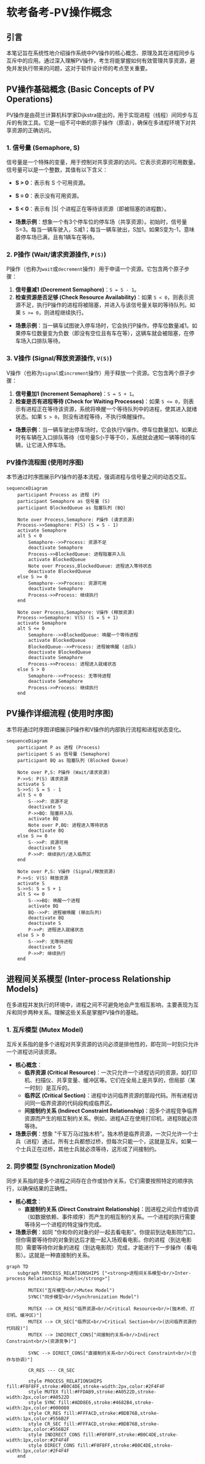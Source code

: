 # 软考备考-PV操作概念

## 引言

本笔记旨在系统性地介绍操作系统中PV操作的核心概念、原理及其在进程同步与互斥中的应用。通过深入理解PV操作，考生将能掌握如何有效管理共享资源，避免并发执行带来的问题，这对于软件设计师的考点至关重要。

## PV操作基础概念 (Basic Concepts of PV Operations)

PV操作是由荷兰计算机科学家Dijkstra提出的，用于实现进程（线程）间同步与互斥的有效工具。它是一组不可中断的原子操作（原语），确保在多进程环境下对共享资源的正确访问。

### 1. 信号量 (Semaphore, S)

信号量是一个特殊的变量，用于控制对共享资源的访问。它表示资源的可用数量。信号量可以是一个整数，其值有以下含义：

*   **S > 0**：表示有 S 个可用资源。
*   **S = 0**：表示没有可用资源。
*   **S < 0**：表示有 |S| 个进程正在等待该资源（即被阻塞的进程数）。

*   **场景示例**：想象一个有3个停车位的停车场（共享资源）。初始时，信号量 S=3。每当一辆车驶入，S减1；每当一辆车驶出，S加1。如果S变为-1，意味着停车场已满，且有1辆车在等待。

### 2. P操作 (Wait/请求资源操作, `P(S)`)

P操作（也称为`wait`或`decrement`操作）用于申请一个资源。它包含两个原子步骤：

1.  **信号量减1 (Decrement Semaphore)**：`S = S - 1`。
2.  **检查资源是否足够 (Check Resource Availability)**：如果 `S < 0`，则表示资源不足，执行P操作的进程将被阻塞，并进入与该信号量关联的等待队列。如果 `S >= 0`，则进程继续执行。

*   **场景示例**：当一辆车试图驶入停车场时，它会执行P操作。停车位数量减1。如果停车位数量变为负数（即没有空位且有车在等），这辆车就会被阻塞，在停车场入口排队等待。

### 3. V操作 (Signal/释放资源操作, `V(S)`)

V操作（也称为`signal`或`increment`操作）用于释放一个资源。它包含两个原子步骤：

1.  **信号量加1 (Increment Semaphore)**：`S = S + 1`。
2.  **检查是否有进程等待 (Check for Waiting Processes)**：如果 `S <= 0`，则表示有进程正在等待该资源，系统将唤醒一个等待队列中的进程，使其进入就绪状态。如果 `S > 0`，则没有进程等待，不执行唤醒操作。

*   **场景示例**：当一辆车驶出停车场时，它会执行V操作。停车位数量加1。如果此时有车辆在入口排队等待（信号量S小于等于0），系统就会通知一辆等待的车辆，让它进入停车场。

### PV操作流程图 (使用时序图)

本节通过时序图展示PV操作的基本流程，强调进程与信号量之间的动态交互。

```mermaid
sequenceDiagram
    participant Process as 进程 (P)
    participant Semaphore as 信号量 (S)
    participant BlockedQueue as 阻塞队列 (BQ)

    Note over Process,Semaphore: P操作 (请求资源)
    Process->>Semaphore: P(S) (S = S - 1)
    activate Semaphore
    alt S < 0
        Semaphore-->>Process: 资源不足
        deactivate Semaphore
        Process->>BlockedQueue: 进程阻塞并入队
        activate BlockedQueue
        Note over Process,BlockedQueue: 进程进入等待状态
        deactivate BlockedQueue
    else S >= 0
        Semaphore-->>Process: 资源可用
        deactivate Semaphore
        Process->>Process: 继续执行
    end

    Note over Process,Semaphore: V操作 (释放资源)
    Process->>Semaphore: V(S) (S = S + 1)
    activate Semaphore
    alt S <= 0
        Semaphore-->>BlockedQueue: 唤醒一个等待进程
        activate BlockedQueue
        BlockedQueue-->>Process: 进程被唤醒 (出队)
        deactivate BlockedQueue
        deactivate Semaphore
        Process->>Process: 进程进入就绪状态
    else S > 0
        Semaphore-->>Process: 无等待进程
        deactivate Semaphore
        Process->>Process: 继续执行
    end
```

## PV操作详细流程 (使用时序图)

本节将通过时序图详细展示P操作和V操作的内部执行流程和进程状态变化。

```mermaid
sequenceDiagram
    participant P as 进程 (Process)
    participant S as 信号量 (Semaphore)
    participant BQ as 阻塞队列 (Blocked Queue)

    Note over P,S: P操作 (Wait/请求资源)
    P->>S: P(S) 请求资源
    activate S
    S->>S: S = S - 1
    alt S < 0
        S-->>P: 资源不足
        deactivate S
        P->>BQ: 阻塞并入队
        activate BQ
        Note over P,BQ: 进程进入等待状态
        deactivate BQ
    else S >= 0
        S-->>P: 资源可用
        deactivate S
        P->>P: 继续执行/进入临界区
    end

    Note over P,S: V操作 (Signal/释放资源)
    P->>S: V(S) 释放资源
    activate S
    S->>S: S = S + 1
    alt S <= 0
        S-->>BQ: 唤醒一个进程
        activate BQ
        BQ-->>P: 进程被唤醒 (移出队列)
        deactivate BQ
        deactivate S
        P->>P: 进程进入就绪状态
    else S > 0
        S-->>P: 无等待进程
        deactivate S
        P->>P: 继续执行
    end
```

## 进程间关系模型 (Inter-process Relationship Models)

在多进程并发执行的环境中，进程之间不可避免地会产生相互影响，主要表现为互斥和同步两种关系。理解这些关系是掌握PV操作的基础。

### 1. 互斥模型 (Mutex Model)

互斥关系指的是多个进程对共享资源的访问必须是排他性的，即在同一时刻只允许一个进程访问该资源。

*   **核心概念**：
    *   **临界资源 (Critical Resource)**：一次只允许一个进程访问的资源，如打印机、扫描仪、共享变量、缓冲区等。它们在全局上是共享的，但局部（某一时刻）是互斥的。
    *   **临界区 (Critical Section)**：进程中访问临界资源的那段代码。所有进程访问同一临界资源的代码段构成临界区。
    *   **间接制约关系 (Indirect Constraint Relationship)**：因多个进程竞争临界资源而产生的相互制约关系。例如，进程A正在使用打印机，进程B就必须等待。
*   **场景示例**：想象 "千军万马过独木桥"。独木桥是临界资源，一次只允许一个士兵（进程）通过。所有士兵都想过桥，但每次只能一个，这就是互斥。如果一个士兵正在过桥，其他士兵就必须等待，这形成了间接制约。

### 2. 同步模型 (Synchronization Model)

同步关系指的是多个进程之间存在合作或协作关系，它们需要按照特定的顺序执行，以确保结果的正确性。

*   **核心概念**：
    *   **直接制约关系 (Direct Constraint Relationship)**：因进程之间合作或协调（如数据依赖、事件顺序）而产生的相互制约关系。一个进程的执行需要等待另一个进程的特定操作完成。
*   **场景示例**：如同 "你和你的对象约好一起去看电影"。你提前到达电影院门口，但你需要等待你的对象到达后才能一起入场观看电影。你的进程（到达电影院）需要等待你对象的进程（到达电影院）完成，才能进行下一步操作（看电影）。这就是一种直接制约关系。

```mermaid
graph TD
    subgraph PROCESS_RELATIONSHIPS ["<strong>进程间关系模型<br/>Inter-process Relationship Models</strong>"]

        MUTEX("互斥模型<br/>Mutex Model")
        SYNC("同步模型<br/>Synchronization Model")

        MUTEX --> CR_RES["临界资源<br/>Critical Resource<br/>(独木桥、打印机、缓冲区)"]
        MUTEX --> CR_SEC["临界区<br/>Critical Section<br/>(访问临界资源的代码段)"]
        MUTEX --> INDIRECT_CONS["间接制约关系<br/>Indirect Constraint<br/>(资源竞争)"]

        SYNC --> DIRECT_CONS["直接制约关系<br/>Direct Constraint<br/>(合作与协调)"]

        CR_RES --- CR_SEC

        style PROCESS_RELATIONSHIPS fill:#F8F8FF,stroke:#B0C4DE,stroke-width:2px,color:#2F4F4F
        style MUTEX fill:#FFDAB9,stroke:#A0522D,stroke-width:2px,color:#A0522D
        style SYNC fill:#ADD8E6,stroke:#4682B4,stroke-width:2px,color:#000080
        style CR_RES fill:#FFFACD,stroke:#BDB76B,stroke-width:1px,color:#556B2F
        style CR_SEC fill:#FFFACD,stroke:#BDB76B,stroke-width:1px,color:#556B2F
        style INDIRECT_CONS fill:#F0F8FF,stroke:#B0C4DE,stroke-width:1px,color:#2F4F4F
        style DIRECT_CONS fill:#F0F8FF,stroke:#B0C4DE,stroke-width:1px,color:#2F4F4F
    end
```